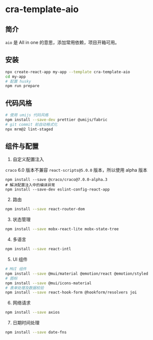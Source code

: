 # cra-template-aio

## 简介

`aio` 是 All in one 的意思，添加常用依赖，项目开箱可用。

## 安装

```sh
npx create-react-app my-app --template cra-template-aio
cd my-app
# 配置 husky
npm run prepare
```

## 代码风格

```bash
# 使用 umijs 代码风格
npm install --save-dev prettier @umijs/fabric
# git commit 前自动格式化
npx mrm@2 lint-staged
```

## 组件与配置

1. 自定义配置注入

`craco` 6.0 版本不兼容 `react-scripts@5.0.0` 版本，所以使用 alpha 版本

```shell
npm install --save @craco/craco@7.0.0-alpha.3
# 解决配置注入中的编译异常
npm install --save-dev eslint-config-react-app
```

2. 路由

```bash
npm install --save react-router-dom
```

3. 状态管理

```bash
npm install --save mobx-react-lite mobx-state-tree
```

4. 多语言

```bash
npm install --save react-intl
```

5. UI 组件

```bash
# MUI 组件
npm install --save @mui/material @emotion/react @emotion/styled
# 图标
npm install --save @mui/icons-material
# 表单处理及数据校验
npm install --save react-hook-form @hookform/resolvers joi
```

6. 网络请求

```bash
npm install --save axios
```

7. 日期时间处理

```bash
npm install --save date-fns
```

